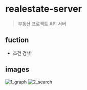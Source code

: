 # realestate-server
> 부동산 프로젝트 API 서버

## fuction
* 조건 검색

## images  
![1_graph](https://user-images.githubusercontent.com/25604495/63649684-a1256c80-c77b-11e9-9ddd-54eb5a369bc0.PNG)
![2_search](https://user-images.githubusercontent.com/25604495/63649700-e9dd2580-c77b-11e9-927c-78e019054762.PNG)
